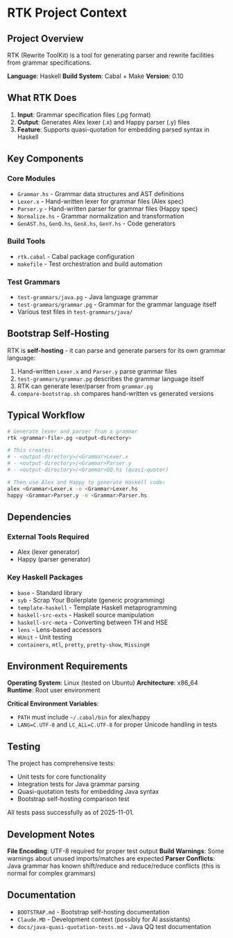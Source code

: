 # RTK Project Context

## Project Overview
RTK (Rewrite ToolKit) is a tool for generating parser and rewrite facilities from grammar specifications.

**Language**: Haskell
**Build System**: Cabal + Make
**Version**: 0.10

## What RTK Does

1. **Input**: Grammar specification files (.pg format)
2. **Output**: Generates Alex lexer (.x) and Happy parser (.y) files
3. **Feature**: Supports quasi-quotation for embedding parsed syntax in Haskell

## Key Components

### Core Modules
- `Grammar.hs` - Grammar data structures and AST definitions
- `Lexer.x` - Hand-written lexer for grammar files (Alex spec)
- `Parser.y` - Hand-written parser for grammar files (Happy spec)
- `Normalize.hs` - Grammar normalization and transformation
- `GenAST.hs`, `GenQ.hs`, `GenX.hs`, `GenY.hs` - Code generators

### Build Tools
- `rtk.cabal` - Cabal package configuration
- `makefile` - Test orchestration and build automation

### Test Grammars
- `test-grammars/java.pg` - Java language grammar
- `test-grammars/grammar.pg` - Grammar for the grammar language itself
- Various test files in `test-grammars/java/`

## Bootstrap Self-Hosting

RTK is **self-hosting** - it can parse and generate parsers for its own grammar language:
1. Hand-written `Lexer.x` and `Parser.y` parse grammar files
2. `test-grammars/grammar.pg` describes the grammar language itself
3. RTK can generate lexer/parser from `grammar.pg`
4. `compare-bootstrap.sh` compares hand-written vs generated versions

## Typical Workflow

```bash
# Generate lexer and parser from a grammar
rtk <grammar-file>.pg <output-directory>

# This creates:
# - <output-directory>/<Grammar>Lexer.x
# - <output-directory>/<Grammar>Parser.y
# - <output-directory>/<Grammar>QQ.hs (quasi-quoter)

# Then use Alex and Happy to generate Haskell code:
alex <Grammar>Lexer.x -o <Grammar>Lexer.hs
happy <Grammar>Parser.y -o <Grammar>Parser.hs
```

## Dependencies

### External Tools Required
- Alex (lexer generator)
- Happy (parser generator)

### Key Haskell Packages
- `base` - Standard library
- `syb` - Scrap Your Boilerplate (generic programming)
- `template-haskell` - Template Haskell metaprogramming
- `haskell-src-exts` - Haskell source manipulation
- `haskell-src-meta` - Converting between TH and HSE
- `lens` - Lens-based accessors
- `HUnit` - Unit testing
- `containers`, `mtl`, `pretty`, `pretty-show`, `MissingH`

## Environment Requirements

**Operating System**: Linux (tested on Ubuntu)
**Architecture**: x86_64
**Runtime**: Root user environment

**Critical Environment Variables**:
- `PATH` must include `~/.cabal/bin` for alex/happy
- `LANG=C.UTF-8` and `LC_ALL=C.UTF-8` for proper Unicode handling in tests

## Testing

The project has comprehensive tests:
- Unit tests for core functionality
- Integration tests for Java grammar parsing
- Quasi-quotation tests for embedding Java syntax
- Bootstrap self-hosting comparison test

All tests pass successfully as of 2025-11-01.

## Development Notes

**File Encoding**: UTF-8 required for proper test output
**Build Warnings**: Some warnings about unused imports/matches are expected
**Parser Conflicts**: Java grammar has known shift/reduce and reduce/reduce conflicts (this is normal for complex grammars)

## Documentation

- `BOOTSTRAP.md` - Bootstrap self-hosting documentation
- `Claude.MD` - Development context (possibly for AI assistants)
- `docs/java-quasi-quotation-tests.md` - Java QQ test documentation
